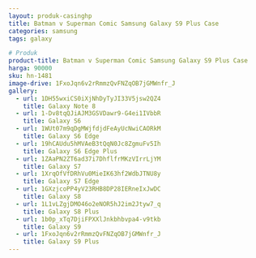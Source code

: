 ```yaml
---
layout: produk-casinghp
title: Batman v Superman Comic Samsung Galaxy S9 Plus Case
categories: samsung
tags: galaxy

# Produk
product-title: Batman v Superman Comic Samsung Galaxy S9 Plus Case
harga: 90000
sku: hn-1481
image-drive: 1FxoJqn6v2rRmmzQvFNZqOB7jGMWnfr_J
gallery:
  - url: 1DH55wxiCS0iXjNhDyTyJI33V5jsw2QZ4
    title: Galaxy Note 8
  - url: 1-Dv8tqQJiAJM3GSVDawr9-G4ei1IVbbR
    title: Galaxy S6
  - url: 1WUt07m9qDgMWjfdjdFeAyUcNwiCAORkM
    title: Galaxy S6 Edge
  - url: 19hCAUdu5hMVAeB3tQqN0Jc8ZgmuFv5Ih
    title: Galaxy S6 Edge Plus
  - url: 1ZAaPN2ZT6ad37i7DhflfrMKzVIrrLjYM
    title: Galaxy S7
  - url: 1XrqOfVfDRhVu0MieIK63hf2WdbJTNU8y
    title: Galaxy S7 Edge
  - url: 1GXzjcoPP4yV23RHB8DP28IERneIxJwDC
    title: Galaxy S8
  - url: 1L1vLZgjDMO46o2eNOR5hJ2im2Jtyw7_q
    title: Galaxy S8 Plus
  - url: 1b0p_xTq7DjiFPXXlJnkbhbvpa4-v9tkb
    title: Galaxy S9
  - url: 1FxoJqn6v2rRmmzQvFNZqOB7jGMWnfr_J
    title: Galaxy S9 Plus
---
```

